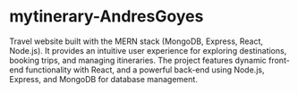 # mytinerary-AndresGoyes
Travel website built with the MERN stack (MongoDB, Express, React, Node.js). It provides an intuitive user experience for exploring destinations, booking trips, and managing itineraries. The project features dynamic front-end functionality with React, and a powerful back-end using Node.js, Express, and MongoDB for database management.
